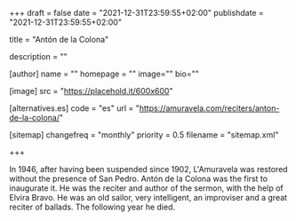 +++
draft = false
date = "2021-12-31T23:59:55+02:00"
publishdate = "2021-12-31T23:59:55+02:00"

title = "Antón de la Colona"

description = ""

[author]
    name = ""
    homepage = ""
    image=""
    bio=""

[image]
    src = "https://placehold.it/600x600"

[alternatives.es]
    code = "es"
    url = "https://amuravela.com/reciters/anton-de-la-colona/"

[sitemap]
  changefreq = "monthly"
  priority = 0.5
  filename = "sitemap.xml"

+++

In 1946, after having been suspended since 1902, L'Amuravela was restored without the presence of San Pedro. Antón de la Colona was the first to inaugurate it. He was the reciter and author of the sermon, with the help of Elvira Bravo. He was an old sailor, very intelligent, an improviser and a great reciter of ballads. The following year he died.